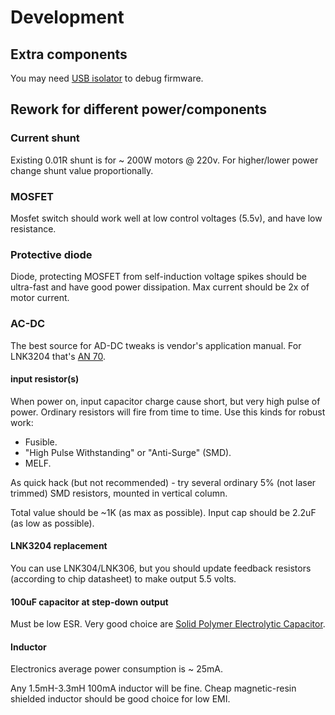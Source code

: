 Development
===========

## Extra components

You may need [USB isolator](https://www.aliexpress.com/af/usb-isolator.html) to
debug firmware.


## Rework for different power/components

### Current shunt

Existing 0.01R shunt is for ~ 200W motors @ 220v. For higher/lower power
change shunt value proportionally.


### MOSFET

Mosfet switch should work well at low control voltages (5.5v), and have low resistance.

### Protective diode

Diode, protecting MOSFET from self-induction voltage spikes should be ultra-fast
and have good power dissipation. Max current should be 2x of motor current.


### AC-DC

The best source for AD-DC tweaks is vendor's application manual. For LNK3204
that's [AN 70](https://ac-dc.power.com/sites/default/files/product-docs/an70.pdf).


#### input resistor(s)

When power on, input capacitor charge cause short, but very high pulse of power.
Ordinary resistors will fire from time to time. Use this kinds for robust work:

- Fusible.
- "High Pulse Withstanding" or "Anti-Surge" (SMD).
- MELF.

As quick hack (but not recommended) - try several ordinary 5% (not laser trimmed)
SMD resistors, mounted in vertical column.

Total value should be ~1K (as max as possible). Input cap should be 2.2uF (as
low as possible).


#### LNK3204 replacement

You can use LNK304/LNK306, but you should update feedback resistors
(according to chip datasheet) to make output 5.5 volts.


#### 100uF capacitor at step-down output

Must be low ESR. Very good choice are [Solid Polymer Electrolytic Capacitor](https://lcsc.com/products/Solid-Polymer-Electrolytic-Capacitor_927.html).


#### Inductor

Electronics average power consumption is ~ 25mA.

Any 1.5mH-3.3mH 100mA inductor will be fine. Cheap magnetic-resin shielded
inductor should be good choice for low EMI.

